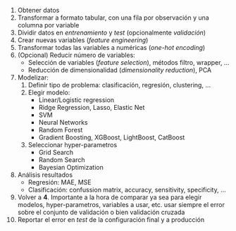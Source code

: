  1. Obtener datos
 2. Transformar a formato tabular, con una fila por observación y una columna
    por variable
 3. Dividir datos en *entrenamiento* y *test* (opcionalmente *validación*)
 4. Crear nuevas variables (*feature engineering*)
 5. Transformar todas las variables a numéricas (*one-hot encoding*)
 6. (Opcional) Reducir número de variables:
    * Selección de variables (*feature selection*), métodos filtro, wrapper, ...
    * Reducción de dimensionalidad (*dimensionality reduction*), PCA
 7. Modelizar:
    1. Definir tipo de problema: clasificación, regresión, clustering, ...
    2. Elegir modelo:
       * Linear/Logistic regression
       * Ridge Regression, Lasso, Elastic Net
       * SVM
       * Neural Networks
       * Random Forest
       * Gradient Boosting, XGBoost, LightBoost, CatBoost
    3. Seleccionar hyper-parametros
       * Grid Search
       * Random Search
       * Bayesian Optimization
 8. Análisis resultados
    * Regresión: MAE, MSE
    * Clasificación: confussion matrix, accuracy, sensitivity, specificity, ...
 9. Volver a **4**. Importante a la hora de comparar ya sea para elegir modelos,
    hyper-parametros, variables a usar, etc. usar siempre el error sobre el
    conjunto de validación o bien validación cruzada
10. Reportar el error en *test* de la configuración final y a producción  
